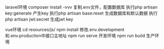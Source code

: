 laravel环境
composer install -vvv
复制.env文件，配置数据库
执行php artisan key:generate 产生key
执行php artisan base:reset 生成数据库和默认数据
执行php artisan jwt:secret 生成jwt key

vue环境
cd resources/js/
npm install
修改.env.development和.env.production中接口主地址
npm run serve 开发环境
npm run build 生产环境
